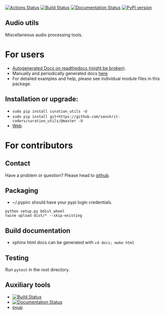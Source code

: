 [![Actions Status](https://github.com/sanskrit-coders/curation_utils/workflows/Python%20package/badge.svg)](https://github.com/sanskrit-coders/curation_utils/actions)
[![Build Status](https://travis-ci.org/sanskrit-coders/curation_utils.svg?branch=master)](https://travis-ci.org/sanskrit-coders/curation_utils)
[![Documentation Status](https://readthedocs.org/projects/curation_utils/badge/?version=latest)](http://curation_utils.readthedocs.io/en/latest/?badge=latest)
[![PyPI version](https://badge.fury.io/py/curation_utils.svg)](https://badge.fury.io/py/curation_utils)

## Audio utils

Miscellaneous audio processing tools. 

# For users
* [Autogenerated Docs on readthedocs (might be broken)](http://curation_utils.readthedocs.io/en/latest/).
* Manually and periodically generated docs [here](https://sanskrit-coders.github.io/curation_utils/build/html/)
* For detailed examples and help, please see individual module files in this package.


## Installation or upgrade:
* `sudo pip install curation_utils -U`
* `sudo pip install git+https://github.com/sanskrit-coders/curation_utils/@master -U`
* [Web](https://pypi.python.org/pypi/curation_utils).


# For contributors

## Contact

Have a problem or question? Please head to [github](https://github.com/sanskrit-coders/curation_utils).

## Packaging

* ~/.pypirc should have your pypi login credentials.
```
python setup.py bdist_wheel
twine upload dist/* --skip-existing
```

## Build documentation
- sphinx html docs can be generated with `cd docs; make html`

## Testing
Run `pytest` in the root directory.

## Auxiliary tools
- [![Build Status](https://travis-ci.org/sanskrit-coders/curation_utils.svg?branch=master)](https://travis-ci.org/sanskrit-coders/curation_utils)
- [![Documentation Status](https://readthedocs.org/projects/curation_utils/badge/?version=latest)](http://curation_utils.readthedocs.io/en/latest/?badge=latest)
- [pyup](https://pyup.io/account/repos/github/sanskrit-coders/curation_utils/)